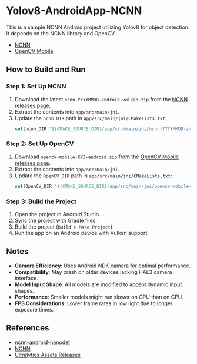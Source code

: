 # Yolov8-AndroidApp-NCNN

This is a sample NCNN Android project utilizing Yolov8 for object detection. It depends on the NCNN library and OpenCV.

- [NCNN](https://github.com/Tencent/ncnn)
- [OpenCV Mobile](https://github.com/nihui/opencv-mobile)

## How to Build and Run

### Step 1: Set Up NCNN
1. Download the latest `ncnn-YYYYMMDD-android-vulkan.zip` from the [NCNN releases page](https://github.com/Tencent/ncnn/releases).
2. Extract the contents into `app/src/main/jni`.
3. Update the `ncnn_DIR` path in `app/src/main/jni/CMakeLists.txt`:
    ```cmake
    set(ncnn_DIR "${CMAKE_SOURCE_DIR}/app/src/main/jni/ncnn-YYYYMMDD-android-vulkan")
    ```

### Step 2: Set Up OpenCV
1. Download `opencv-mobile-XYZ-android.zip` from the [OpenCV Mobile releases page](https://github.com/nihui/opencv-mobile).
2. Extract the contents into `app/src/main/jni`.
3. Update the `OpenCV_DIR` path in `app/src/main/jni/CMakeLists.txt`:
    ```cmake
    set(OpenCV_DIR "${CMAKE_SOURCE_DIR}/app/src/main/jni/opencv-mobile-XYZ-android")
    ```

### Step 3: Build the Project
1. Open the project in Android Studio.
2. Sync the project with Gradle files.
3. Build the project (`Build > Make Project`).
4. Run the app on an Android device with Vulkan support.

## Notes
- **Camera Efficiency**: Uses Android NDK camera for optimal performance.
- **Compatibility**: May crash on older devices lacking HAL3 camera interface.
- **Model Input Shape**: All models are modified to accept dynamic input shapes.
- **Performance**: Smaller models might run slower on GPU than on CPU.
- **FPS Considerations**: Lower frame rates in low light due to longer exposure times.

## References
- [ncnn-android-nanodet](https://github.com/nihui/ncnn-android-nanodet)
- [NCNN](https://github.com/Tencent/ncnn)
- [Ultralytics Assets Releases](https://github.com/ultralytics/assets/releases/tag/v0.0.0)
